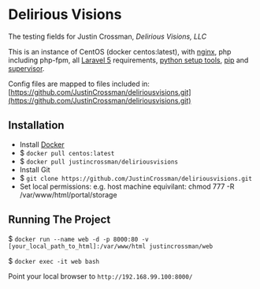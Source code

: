 # Delirious Visions

The testing fields for Justin Crossman, *Delirious Visions, LLC*

This is an instance of CentOS (docker centos:latest), with [nginx](http://nginx.org), php including php-fpm, all [Laravel 5](http://laravel.com) requirements, [python setup tools](https://pypi.python.org/pypi/setuptools), [pip](https://pypi.python.org/pypi/pip) and [supervisor](http://supervisord.org).

Config files are mapped to files included in: [https://github.com/JustinCrossman/deliriousvisions.git](https://github.com/JustinCrossman/deliriousvisions.git)

## Installation

- Install [Docker](https://www.docker.com/)
- $ `docker pull centos:latest`
- $ `docker pull justincrossman/deliriousvisions`
- Install Git
- $ `git clone https://github.com/JustinCrossman/deliriousvisions.git`
- Set local permissions: e.g. host machine equivilant: chmod 777 -R /var/www/html/portal/storage

## Running The Project

$ `docker run --name web -d -p 8000:80 -v [your_local_path_to_html]:/var/www/html justincrossman/web`

$ `docker exec -it web bash`

Point your local browser to `http://192.168.99.100:8000/`
